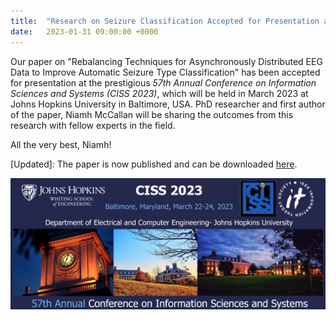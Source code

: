 ```yaml
---
title:  "Research on Seizure Classification Accepted for Presentation at *CISS 2023* [Updated]"
date:   2023-01-31 09:00:00 +0000
---
```


Our paper on "Rebalancing Techniques for Asynchronously Distributed EEG Data to Improve Automatic Seizure Type Classification" has been accepted for presentation at the prestigious *57th Annual Conference on Information Sciences and Systems (CISS 2023)*, which will be held in March 2023 at Johns Hopkins University in Baltimore, USA. PhD researcher and first author of the paper, Niamh McCallan will be sharing the outcomes from this research with fellow experts in the field.

All the very best, Niamh!  

\[Updated\]: The paper is now published and can be downloaded [here](https://doi.org/10.1109/CISS56502.2023.10089669).

<img src="/assets/Figures/CISS.png" width="840">  

